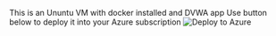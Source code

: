 This is an Ununtu VM with docker installed and DVWA app
Use button below to deploy it into your Azure subscription
![Deploy to Azure](https://aka.ms/deploytoazurebutton)
  
